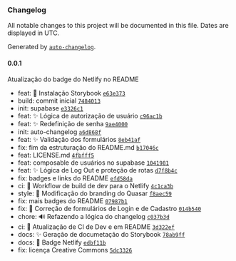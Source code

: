 ### Changelog

All notable changes to this project will be documented in this file. Dates are displayed in UTC.

Generated by [`auto-changelog`](https://github.com/CookPete/auto-changelog).

#### 0.0.1

Atualização do badge do Netlify no README

- feat: :memo: Instalação Storybook [`e63e373`](https://github.com/FSLawiet/doropomo_comum/commit/e63e373d844cdd203f3b3bacd9d4fbb045e374d7)
- build: commit inicial [`7484013`](https://github.com/FSLawiet/doropomo_comum/commit/74840130586eb0000e308a7520e7d203b922f034)
- init: supabase [`e3326c1`](https://github.com/FSLawiet/doropomo_comum/commit/e3326c1db71ccc98d4ca9dc1852d9f9615452247)
- feat: :sparkles: Lógica de autorização de usuário [`c96ac1b`](https://github.com/FSLawiet/doropomo_comum/commit/c96ac1b4605f4b7af68ec3047ccb9d44428b85d9)
- feat: :sparkles: Redefinição de senha [`9ae4000`](https://github.com/FSLawiet/doropomo_comum/commit/9ae4000624b4187777d8a383634e835adf85ca37)
- init: auto-changelog [`a6d868f`](https://github.com/FSLawiet/doropomo_comum/commit/a6d868f0a738e20616d92da8004b648f12dd9166)
- feat: :sparkles: Validação dos formulários [`8eb41af`](https://github.com/FSLawiet/doropomo_comum/commit/8eb41af7bdfd5fb219000f1bafa62469ec65faa2)
- fix: fim da estruturação do README.md [`b17046c`](https://github.com/FSLawiet/doropomo_comum/commit/b17046c3784888e57d822b9807cb466ce94c0031)
- feat: LICENSE.md [`4fbfff5`](https://github.com/FSLawiet/doropomo_comum/commit/4fbfff5bb566e0d4141ba3019e625ca4ea42bbf2)
- feat: composable de usuários no supabase [`1041981`](https://github.com/FSLawiet/doropomo_comum/commit/1041981c147288ad24a36e5518786f1e7a84a452)
- feat: :sparkles: Lógica de Log Out e proteção de rotas [`d7f8b4c`](https://github.com/FSLawiet/doropomo_comum/commit/d7f8b4c385727977315d77aa94b97f377f584a92)
- fix: badges e links do README [`efd58da`](https://github.com/FSLawiet/doropomo_comum/commit/efd58daedb814e0e0aa14d4db56febb4b7b82038)
- ci: :green_heart: Workflow de build de dev para o Netlify [`4c1ca3b`](https://github.com/FSLawiet/doropomo_comum/commit/4c1ca3b43d93b20786139990e70255dce30a055c)
- style: :art: Modificação do branding do Quasar [`f8aec59`](https://github.com/FSLawiet/doropomo_comum/commit/f8aec594b42f5fab2b2d60bf493f6e8ad98b0c5b)
- fix: mais badges do README [`07987b1`](https://github.com/FSLawiet/doropomo_comum/commit/07987b15742c330f8fcd962ec7f7c2f5b84e20f6)
- fix: :lipstick: Correção de formulários de Login e de Cadastro [`014b540`](https://github.com/FSLawiet/doropomo_comum/commit/014b5406b5b106d7d80e878c9bb367c83fae9d78)
- chore: :loud_sound: Refazendo a lógica do changelog [`c037b3d`](https://github.com/FSLawiet/doropomo_comum/commit/c037b3deb08b01da65fc189ea95be893e61e39cf)
- ci: :memo: Atualização de CI de Dev e em README [`3d322ef`](https://github.com/FSLawiet/doropomo_comum/commit/3d322ef0a1405a33f3b778e30eb6353d250c2f55)
- docs: :sparkles: Geração de documetação do Storybook [`78ab9ff`](https://github.com/FSLawiet/doropomo_comum/commit/78ab9ff9d4ed3e0d1e118a83e2ed268491049ebe)
- docs: :memo: Badge Netlify [`edbf11b`](https://github.com/FSLawiet/doropomo_comum/commit/edbf11b455826354736e6de4338e924cc63b4825)
- fix: licença Creative Commons [`5dc3326`](https://github.com/FSLawiet/doropomo_comum/commit/5dc3326abcfe6a6ecc62940abc2d01717b3dec1c)
